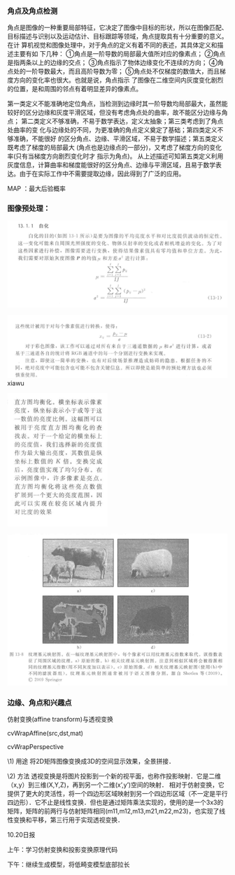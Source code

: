 ### 角点及角点检测

角点是图像的一种重要局部特征，它决定了图像中目标的形状，所以在图像匹配、
目标描述与识别以及运动估计、目标跟踪等领域，角点提取具有十分重要的意义。在计
算机视觉和图像处理中，对于角点的定义有着不同的表述，其具体定义和描述主要有如
下几种： 
①角点是一阶导数的局部最大值所对应的像素点； 
②角点是指两条以上的边缘的交点； 
③角点指示了物体边缘变化不连续的方向； 
④角点处的一阶导数最大，而且高阶导数为零； 
⑤角点处不仅梯度的数值大，而且梯度方向的变化率也很大。也就是说，角点指示
了图像在二维空间内灰度变化剧烈的位置，是和周围的邻点有着明显差异的像素点。

第一类定义不能准确地定位角点，当检测到边缘时其一阶导数均局部最大，虽然能
较好的区分边缘和灰度平滑区域，但没有考虑角点处的曲率，故不能区分边缘与角点；
第二类定义不够准确，不易于数学表达，定义太抽象；第三类考虑到了角点处曲率的变
化与边缘处的不同，为更准确的角点定义奠定了基础；第四类定义不够准确，不能很好
的区分角点、边缘、平滑区域，不易于数学描述；第五类定义既考虑了梯度的局部最大
(角点也是边缘点的一部分)，又考虑了梯度方向的变化率(只有当梯度方向剧烈变化时才
指示为角点)。
从上述描述可知第五类定义利用灰度信息，计算曲率和梯度能很好的区分角点、边缘与平滑区域，且易于数学表达。由于在实际工作中不需要提取边缘，因此得到了广泛的应用。



MAP  ：最大后验概率



### 图像预处理：

![image-20211020102151136](10.20日报.assets/image-20211020102151136.png)



![image-20211020102322119](10.20日报.assets/image-20211020102322119.png)xiawu

![image-20211020102843271](10.20日报.assets/image-20211020102843271.png)

![image-20211020103346008](10.20日报.assets/image-20211020103346008.png)





### 边缘、角点和兴趣点



仿射变换(affine transform)与透视变换

cvWrapAffine(src,dst,mat)

cvWrapPerspective

\1) 用途
将2D矩阵图像变换成3D的空间显示效果，全景拼接．

\2) 方法
透视变换是将图片投影到一个新的视平面，也称作投影映射．它是二维（x,y）到三维(X,Y,Z)，再到另一个二维(x’,y’)空间的映射．
相对于仿射变换，它提供了更大的灵活性，将一个四边形区域映射到另一个四边形区域（不一定是平行四边形）．它不止是线性变换．但也是通过矩阵乘法实现的，使用的是一个3x3的矩阵，矩阵的前两行与仿射矩阵相同(m11,m12,m13,m21,m22,m23)，也实现了线性变换和平移，第三行用于实现透视变换．

10.20日报

上午：学习仿射变换和投影变换原理代码

下午：继续生成模型，将低畸变模型底部拉长


